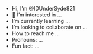 -  Hi, I’m @IDUnderSyde821
- 👀 I’m interested in ...
-  I’m currently learning ...
- I’m looking to collaborate on ...
- How to reach me ...
- Pronouns: ...
- Fun fact: ...

<!---
IDUnderSyde821/IDUnderSyde821 is a ✨ special ✨ repository because its `README.md` (this file) appears on your GitHub profile.
You can click the Preview link to take a look at your changes.
--->
